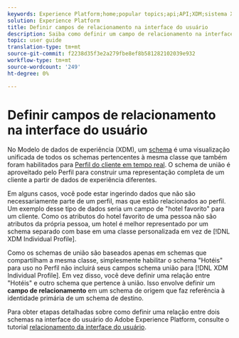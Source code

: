 ```yaml
---
keywords: Experience Platform;home;popular topics;api;API;XDM;sistema XDM;experimentar modelo de dados;modelo de dados;ui;espaço de trabalho;relacionamento;campo;
solution: Experience Platform
title: Definir campos de relacionamento na interface do usuário
description: Saiba como definir um campo de relacionamento na interface do usuário do Experience Platform.
topic: user guide
translation-type: tm+mt
source-git-commit: f2238d35f3e2a279fbe8ef8b581282102039e932
workflow-type: tm+mt
source-wordcount: '249'
ht-degree: 0%

---
```



# Definir campos de relacionamento na interface do usuário

No Modelo de dados de experiência (XDM), um [schema](../../schema/composition.md#union) é uma visualização unificada de todos os schemas pertencentes à mesma classe que também foram habilitados para [Perfil do cliente em tempo real](../../../profile/home.md). O schema de união é aproveitado pelo Perfil para construir uma representação completa de um cliente a partir de dados de experiência diferentes.

Em alguns casos, você pode estar ingerindo dados que não são necessariamente parte de um perfil, mas que estão relacionados ao perfil. Um exemplo desse tipo de dados seria um campo de &quot;hotel favorito&quot; para um cliente. Como os atributos do hotel favorito de uma pessoa não são atributos da própria pessoa, um hotel é melhor representado por um schema separado com base em uma classe personalizada em vez de [!DNL XDM Individual Profile].

Como os schemas de união são baseados apenas em schemas que compartilham a mesma classe, simplesmente habilitar o schema &quot;Hotéis&quot; para uso no Perfil não incluirá seus campos schema união para [!DNL XDM Individual Profile]. Em vez disso, você deve definir uma relação entre &quot;Hotéis&quot; e outro schema que pertence à união. Isso envolve definir um **campo de relacionamento** em um schema de origem que faz referência à identidade primária de um schema de destino.

Para obter etapas detalhadas sobre como definir uma relação entre dois schemas na interface do usuário do Adobe Experience Platform, consulte o tutorial [relacionamento da interface do usuário](../../tutorials/relationship-ui.md).